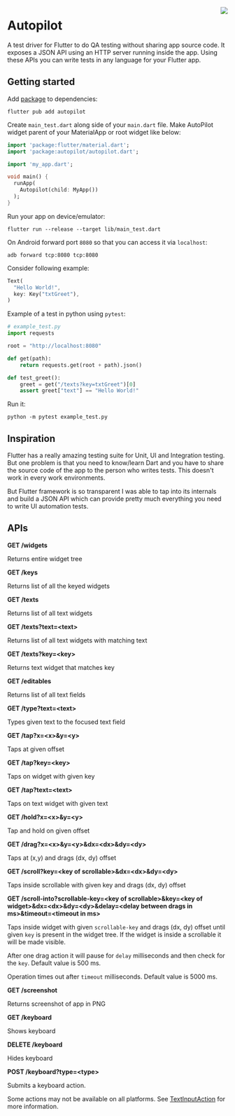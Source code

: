 <a href="https://zerodha.tech"><img src="https://zerodha.tech/static/images/github-badge.svg" align="right" /></a>

# Autopilot

A test driver for Flutter to do QA testing without sharing app source code. It exposes a JSON API using an HTTP server running inside the app. Using these APIs you can write tests in any language for your Flutter app.

## Getting started

Add [package](https://pub.dev/packages/autopilot) to dependencies:

```
flutter pub add autopilot
```

Create `main_test.dart` along side of your `main.dart` file. Make AutoPilot widget parent of your MaterialApp or root widget like below:

```dart
import 'package:flutter/material.dart';
import 'package:autopilot/autopilot.dart';

import 'my_app.dart';

void main() {
  runApp(
    Autopilot(child: MyApp())
  );
}
```

Run your app on device/emulator:

```shell
flutter run --release --target lib/main_test.dart
```

On Android forward port `8080` so that you can access it via `localhost`:

```shell
adb forward tcp:8080 tcp:8080
```

Consider following example:

```dart
Text(
  "Hello World!",
  key: Key("txtGreet"),
)
```

Example of a test in python using `pytest`:

```python
# example_test.py
import requests

root = "http://localhost:8080"

def get(path):
    return requests.get(root + path).json()

def test_greet():
    greet = get("/texts?key=txtGreet")[0]
    assert greet["text"] == "Hello World!"
```

Run it:

```shell
python -m pytest example_test.py
```

## Inspiration

Flutter has a really amazing testing suite for Unit, UI and Integration testing. But one problem is that you need to know/learn Dart and you have to share the source code of the app to the person who writes tests. This doesn't work in every work environments.

But Flutter framework is so transparent I was able to tap into its internals and build a JSON API which can provide pretty much everything you need to write UI automation tests.

## APIs

**GET /widgets**

Returns entire widget tree

**GET /keys**

Returns list of all the keyed widgets

**GET /texts**

Returns list of all text widgets

**GET /texts?text=&lt;text&gt;**

Returns list of all text widgets with matching text

**GET /texts?key=&lt;key&gt;**

Returns text widget that matches key

**GET /editables**

Returns list of all text fields

**GET /type?text=&lt;text&gt;**

Types given text to the focused text field

**GET /tap?x=&lt;x&gt;&y=&lt;y&gt;**

Taps at given offset

**GET /tap?key=&lt;key&gt;**

Taps on widget with given key

**GET /tap?text=&lt;text&gt;**

Taps on text widget with given text

**GET /hold?x=&lt;x&gt;&y=&lt;y&gt;**

Tap and hold on given offset

**GET /drag?x=&lt;x&gt;&y=&lt;y&gt;&dx=&lt;dx&gt;&dy=&lt;dy&gt;**

Taps at (x,y) and drags (dx, dy) offset

**GET /scroll?key=&lt;key of scrollable&gt;&dx=&lt;dx&gt;&dy=&lt;dy&gt;**

Taps inside scrollable with given key and drags (dx, dy) offset

**GET /scroll-into?scrollable-key=&lt;key of scrollable&gt;&key=&lt;key of widget&gt;&dx=&lt;dx&gt;&dy=&lt;dy&gt;&delay=&lt;delay between drags in ms&gt;&timeout=&lt;timeout in ms&gt;**

Taps inside widget with given `scrollable-key` and drags (dx, dy) offset until given `key` is present in the widget tree. If the widget is inside a scrollable it will be made visible.

After one drag action it will pause for `delay` milliseconds and then check for the `key`. Default value is 500 ms.

Operation times out after `timeout` milliseconds. Default value is 5000 ms.

**GET /screenshot**

Returns screenshot of app in PNG

**GET /keyboard**

Shows keyboard

**DELETE /keyboard**

Hides keyboard

**POST /keyboard?type=&lt;type&gt;**

Submits a keyboard action.

Some actions may not be available on all platforms. See [TextInputAction](https://api.flutter.dev/flutter/services/TextInputAction-class.html) for more information.